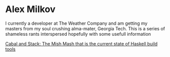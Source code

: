 # Alex Milkov

I currently a developer at The Weather Company and am getting my masters from my soul crushing alma-mater, Georgia Tech. This is a series of shameless rants interspersed hopefully with some usefull information

[Cabal and Stack: The Mish Mash that is the current state of Haskell build tools](cabal-stack.md)

